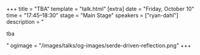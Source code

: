 +++
title = "TBA"
template = "talk.html"
[extra]
  date = "Friday, October 10"
  time = "17:45–18:30"
  stage = "Main Stage"
  speakers = ["ryan-dahl"]
  description = "<p>tba</p>"
  ogimage = "/images/talks/og-images/serde-driven-reflection.png"
+++

